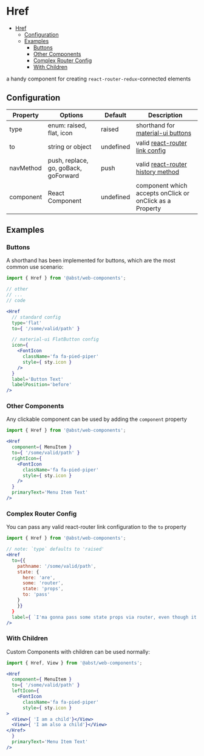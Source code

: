# Href
<!-- TOC depthFrom:1 depthTo:6 withLinks:1 updateOnSave:1 orderedList:0 -->

- [Href](#Href)
	- [Configuration](#configuration)
	- [Examples](#examples)
		- [Buttons](#buttons)
		- [Other Components](#other-components)
		- [Complex Router Config](#complex-router-config)
		- [With Children](#with-children)

<!-- /TOC -->
a handy component for creating `react-router-redux`-connected elements

## Configuration
| Property  |               Options                |  Default  |                                             Description                                              |
| --------- | ------------------------------------ | --------- | ---------------------------------------------------------------------------------------------------- |
| type      | enum: raised, flat, icon             | raised    | shorthand for [material-ui buttons](http://www.material-ui.com/#/components/raised-button) |
| to        | string or object                     | undefined | valid [react-router link config](https://reacttraining.com/react-router/web/api/Link)                |
| navMethod | push, replace, go, goBack, goForward | push      | valid [react-router history method](https://reacttraining.com/react-router/web/api/history)          |
| component | React Component                      | undefined | component which accepts onClick or onClick as a Property                                          |

## Examples
### Buttons
A shorthand has been implemented for buttons, which are the most common use scenario:
```jsx
import { Href } from '@abst/web-components';

// other
// ...
// code

<Href
  // standard config
  type='flat'
  to={ '/some/valid/path' }

  // material-ui FlatButton config
  icon={
    <FontIcon
      className='fa fa-pied-piper'
      style={ sty.icon }
    />
  }
  label='Button Text'
  labelPosition='before'
/>
```

### Other Components
Any clickable component can be used by adding the `component` property
```jsx
import { Href } from '@abst/web-components';

<Href
  component={ MenuItem }
  to={ '/some/valid/path' }
  rightIcon={
    <FontIcon
      className='fa fa-pied-piper'
      style={ sty.icon }
    />
  }
  primaryText='Menu Item Text'
/>
```

### Complex Router Config
You can pass any valid react-router link configuration to the `to` property
```jsx
import { Href } from '@abst/web-components';

// note: `type` defaults to 'raised'
<Href
  to={{
    pathname: '/some/valid/path',
    state: {
      here: 'are',
      some: 'router',
      state: 'props',
      to: 'pass'
    }
    }}
  }
  label={ `I'ma gonna pass some state props via router, even though it's unnecessary with redux` }
/>
```

### With Children
Custom Components with children can be used normally:
```jsx
import { Href, View } from '@abst/web-components';

<Href
  component={ MenuItem }
  to={ '/some/valid/path' }
  leftIcon={
    <FontIcon
      className='fa fa-pied-piper'
      style={ sty.icon }
>
  <View>{ 'I am a child'}</View>
  <View>{ 'I am also a child'}</View>
</Href>
  }
  primaryText='Menu Item Text'
/>
```
